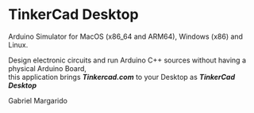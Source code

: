 # TinkerCad Desktop 
Arduino Simulator for MacOS (x86_64 and ARM64), Windows (x86) and Linux.  
  
  
Design electronic circuits and run Arduino C++ sources without having a physical Arduino Board,  
this application brings **_Tinkercad.com_** to your Desktop as _**TinkerCad Desktop**_

  
Gabriel Margarido  

